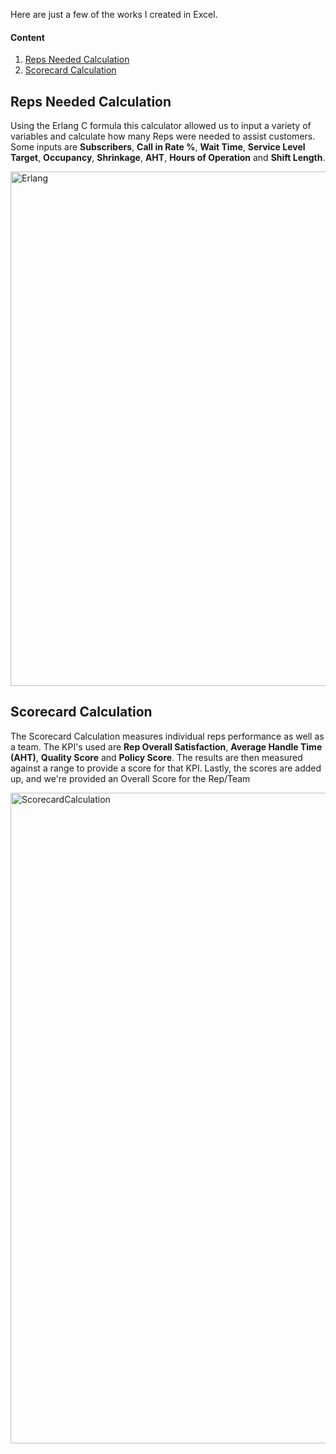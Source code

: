 Here are just a few of the works I created in Excel.

#### Content
1. [Reps Needed Calculation](#reps-needed-calculation)
1. [Scorecard Calculation](#scorecard-calculation)

## Reps Needed Calculation

Using the Erlang C formula this calculator allowed us to input a variety of variables and calculate how many Reps were needed to assist customers. Some inputs are **Subscribers**, **Call in Rate %**, **Wait Time**, **Service Level Target**, **Occupancy**, **Shrinkage**, **AHT**, **Hours of Operation** and **Shift Length**.

<img width="823" alt="Erlang" src="https://github.com/strykstaguy/Work/assets/3041/674f7d47-40a6-4a7e-9737-53b267749b2b">


## Scorecard Calculation

The Scorecard Calculation measures individual reps performance as well as a team. The KPI's used are **Rep Overall Satisfaction**, **Average Handle Time (AHT)**, **Quality Score** and **Policy Score**. The results are then measured against a range to provide a score for that KPI. Lastly, the scores are added up, and we're provided an Overall Score for the Rep/Team

<img width="1041" alt="ScorecardCalculation" src="https://github.com/strykstaguy/Work/assets/3041/37a25f1e-2156-4b4e-8a91-d3f5a7a2ca0c">
